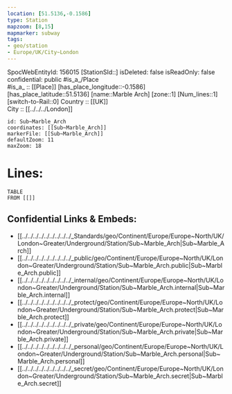 ```yaml
---
location: [51.5136,-0.1586] 
type: Station 
mapzoom: [8,15] 
mapmarker: subway 
tags:
- geo/station
- Europe/UK/City~London
---
```

SpocWebEntityId: 156015
[StationSId::] 
isDeleted: false
isReadOnly: false
confidential: public
#is_a_/Place  
#is_a_ :: [[Place]] 
[has_place_longitude::-0.1586] 
[has_place_latitude::51.5136] 
[name::Marble Arch] 
[zone::1] 
[Num_lines::1] 
[switch-to-Rail::0] 
Country :: [[UK]]  
City :: [[../../../London]]  


```leaflet
id: Sub~Marble_Arch
coordinates: [[Sub~Marble_Arch]] 
markerFile: [[Sub~Marble_Arch]] 
defaultZoom: 11 
maxZoom: 18
```


# Lines: 
```dataview
TABLE 
FROM [[]] 
```

## Confidential Links & Embeds: 
- [[../../../../../../../../../_Standards/geo/Continent/Europe/Europe~North/UK/London~Greater/Underground/Station/Sub~Marble_Arch|Sub~Marble_Arch]] 
- [[../../../../../../../../../_public/geo/Continent/Europe/Europe~North/UK/London~Greater/Underground/Station/Sub~Marble_Arch.public|Sub~Marble_Arch.public]] 
- [[../../../../../../../../../_internal/geo/Continent/Europe/Europe~North/UK/London~Greater/Underground/Station/Sub~Marble_Arch.internal|Sub~Marble_Arch.internal]] 
- [[../../../../../../../../../_protect/geo/Continent/Europe/Europe~North/UK/London~Greater/Underground/Station/Sub~Marble_Arch.protect|Sub~Marble_Arch.protect]] 
- [[../../../../../../../../../_private/geo/Continent/Europe/Europe~North/UK/London~Greater/Underground/Station/Sub~Marble_Arch.private|Sub~Marble_Arch.private]] 
- [[../../../../../../../../../_personal/geo/Continent/Europe/Europe~North/UK/London~Greater/Underground/Station/Sub~Marble_Arch.personal|Sub~Marble_Arch.personal]] 
- [[../../../../../../../../../_secret/geo/Continent/Europe/Europe~North/UK/London~Greater/Underground/Station/Sub~Marble_Arch.secret|Sub~Marble_Arch.secret]] 
